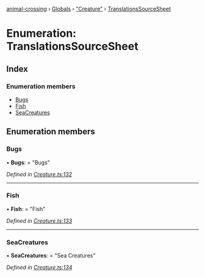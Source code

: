 [animal-crossing](../README.md) › [Globals](../globals.md) › ["Creature"](../modules/_creature_.md) › [TranslationsSourceSheet](_creature_.translationssourcesheet.md)

# Enumeration: TranslationsSourceSheet

## Index

### Enumeration members

* [Bugs](_creature_.translationssourcesheet.md#bugs)
* [Fish](_creature_.translationssourcesheet.md#fish)
* [SeaCreatures](_creature_.translationssourcesheet.md#seacreatures)

## Enumeration members

###  Bugs

• **Bugs**: = "Bugs"

*Defined in [Creature.ts:132](https://github.com/Norviah/animal-crossing/blob/b7769d3/module/types/Creature.ts#L132)*

___

###  Fish

• **Fish**: = "Fish"

*Defined in [Creature.ts:133](https://github.com/Norviah/animal-crossing/blob/b7769d3/module/types/Creature.ts#L133)*

___

###  SeaCreatures

• **SeaCreatures**: = "Sea Creatures"

*Defined in [Creature.ts:134](https://github.com/Norviah/animal-crossing/blob/b7769d3/module/types/Creature.ts#L134)*
